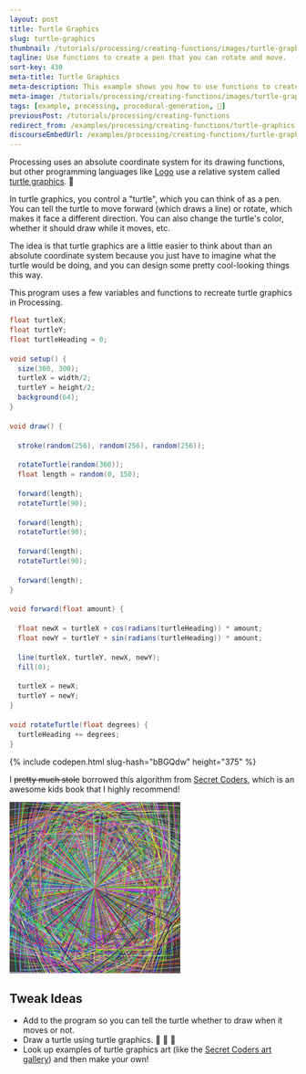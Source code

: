 ```yaml
---
layout: post
title: Turtle Graphics
slug: turtle-graphics
thumbnail: /tutorials/processing/creating-functions/images/turtle-graphics-1.gif
tagline: Use functions to create a pen that you can rotate and move.
sort-key: 430
meta-title: Turtle Graphics
meta-description: This example shows you how to use functions to create a pen that you can rotate and move.
meta-image: /tutorials/processing/creating-functions/images/turtle-graphics-2.png
tags: [example, processing, procedural-generation, 🐢]
previousPost: /tutorials/processing/creating-functions
redirect_from: /examples/processing/creating-functions/turtle-graphics
discourseEmbedUrl: /examples/processing/creating-functions/turtle-graphics
---
```


Processing uses an absolute coordinate system for its drawing functions, but other programming languages like [Logo](https://en.wikipedia.org/wiki/Logo_(programming_language)) use a relative system called [turtle graphics](https://en.wikipedia.org/wiki/Turtle_graphics). :turtle:

In turtle graphics, you control a "turtle", which you can think of as a pen. You can tell the turtle to move forward (which draws a line) or rotate, which makes it face a different direction. You can also change the turtle's color, whether it should draw while it moves, etc.

The idea is that turtle graphics are a little easier to think about than an absolute coordinate system because you just have to imagine what the turtle would be doing, and you can design some pretty cool-looking things this way.

This program uses a few variables and functions to recreate turtle graphics in Processing.


```java
float turtleX;
float turtleY;
float turtleHeading = 0;

void setup() {
  size(300, 300);
  turtleX = width/2;
  turtleY = height/2;
  background(64);
}

void draw() {

  stroke(random(256), random(256), random(256));

  rotateTurtle(random(360));
  float length = random(0, 150);

  forward(length);
  rotateTurtle(90);

  forward(length);
  rotateTurtle(90);

  forward(length);
  rotateTurtle(90);

  forward(length);
}

void forward(float amount) {

  float newX = turtleX + cos(radians(turtleHeading)) * amount;
  float newY = turtleY + sin(radians(turtleHeading)) * amount;

  line(turtleX, turtleY, newX, newY);
  fill(0);

  turtleX = newX;
  turtleY = newY;
}

void rotateTurtle(float degrees) {
  turtleHeading += degrees;
}
```

{% include codepen.html slug-hash="bBGQdw" height="375" %}

I ~~pretty much stole~~ borrowed this algorithm from [Secret Coders](http://www.secret-coders.com/), which is an awesome kids book that I highly recommend!

![🐢 graphics](/tutorials/processing/creating-functions/images/turtle-graphics-3.png)

## Tweak Ideas

- Add to the program so you can tell the turtle whether to draw when it moves or not.
- Draw a turtle using turtle graphics. 🐢 :turtle: 🐢
- Look up examples of turtle graphics art (like the [Secret Coders art gallery](http://www.secret-coders.com/turtle-art-gallery/)) and then make your own!
